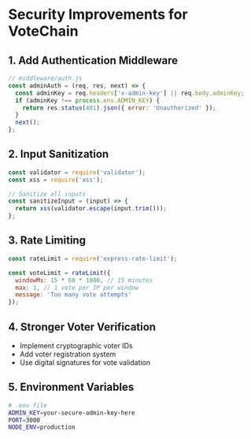 # Security Improvements for VoteChain

## 1. Add Authentication Middleware
```javascript
// middleware/auth.js
const adminAuth = (req, res, next) => {
  const adminKey = req.headers['x-admin-key'] || req.body.adminKey;
  if (adminKey !== process.env.ADMIN_KEY) {
    return res.status(401).json({ error: 'Unauthorized' });
  }
  next();
};
```

## 2. Input Sanitization
```javascript
const validator = require('validator');
const xss = require('xss');

// Sanitize all inputs
const sanitizeInput = (input) => {
  return xss(validator.escape(input.trim()));
};
```

## 3. Rate Limiting
```javascript
const rateLimit = require('express-rate-limit');

const voteLimit = rateLimit({
  windowMs: 15 * 60 * 1000, // 15 minutes
  max: 1, // 1 vote per IP per window
  message: 'Too many vote attempts'
});
```

## 4. Stronger Voter Verification
- Implement cryptographic voter IDs
- Add voter registration system
- Use digital signatures for vote validation

## 5. Environment Variables
```bash
# .env file
ADMIN_KEY=your-secure-admin-key-here
PORT=3000
NODE_ENV=production
```
